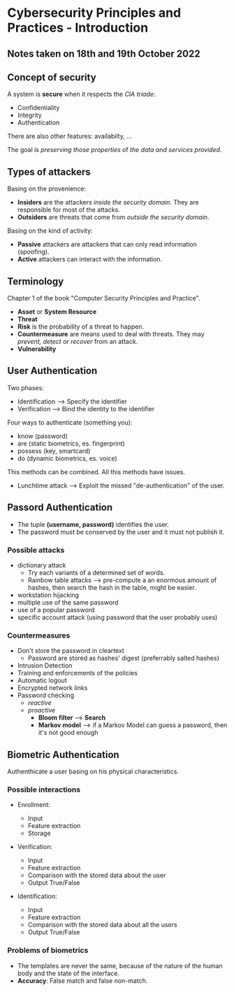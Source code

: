 # Cybersecurity Principles and Practices - Introduction

## Notes taken on 18th and 19th October 2022

## Concept of security
A system is **secure** when it respects the *CIA triade*:
 * Confidentiality
 * Integrity
 * Authentication

There are also other features: availabilty, ...

The goal is *preserving those properties* of *the data and services provided*.

## Types of attackers
Basing on the provenience:
* **Insiders** are the attackers *inside the security domain*. They are responsible for most of the attacks.
* **Outsiders** are threats that come from *outside the security domain*.

Basing on the kind of activity:
* **Passive** attackers are attackers that can only read information (spoofing).
* **Active** attackers can interact with the information.

## Terminology
Chapter 1 of the book "Computer Security
Principles and Practice".

 * **Asset** or **System Resource**
 * **Threat**
 * **Risk** is the probability of a threat to happen.
 * **Countermeasure** are means used to deal with threats. They may *prevent, detect or recover* from an attack.
 * **Vulnerability**

## User Authentication
Two phases:
 * Identification --> Specify the identifier
 * Verification --> Bind the identity to the identifier

Four ways to authenticate (something you):
 * know (password)
 * are (static biometrics, es. fingerprint)
 * possess (key, smartcard)
 * do (dynamic biometrics, es. voice)

This methods can be combined.
All this methods have issues.
 * Lunchtime attack --> Exploit the missed "de-authentication" of the user.

## Passord Authentication
 * The tuple **(username, password)** identifies the user.
 * The password must be conserved by the user and it must not publish it.

### Possible attacks
 * dictionary attack
     * Try each variants of a determined set of words.
     * Rainbow table attacks --> pre-compute a an enormous amount of hashes, then search the hash in the table, might be easier.
 * workstation hijacking
 * multiple use of the same password
 * use of a popular password
 * specific account attack (using password that the user probably uses)

### Countermeasures
  * Don't store the password in cleartext
      * Password are stored as hashes' digest (preferrably salted hashes)
  * Intrusion Detection
  * Training and enforcements of the policies
  * Automatic logout
  * Encrypted network links
  * Password checking
      * *reactive*
      * *proactive*
          * **Bloom filter** --> **Search**
          * **Markov model** --> if a Markov Model can guess a password, then it's not good enough

## Biometric Authentication
Authenthicate a user basing on his physical characteristics.

### Possible interactions
 * Enrollment:
    * Input
    * Feature extraction
    * Storage


 * Verification:
    * Input
    * Feature extraction
    * Comparison with the stored data about the user
    * Output True/False


 * Identification:
    * Input
    * Feature extraction
    * Comparison with the stored data about all the users
    * Output True/False

### Problems of biometrics
 * The templates are never the same, because of the nature of the human body and the state of the interface.
 * **Accuracy**: False match and false non-match.
